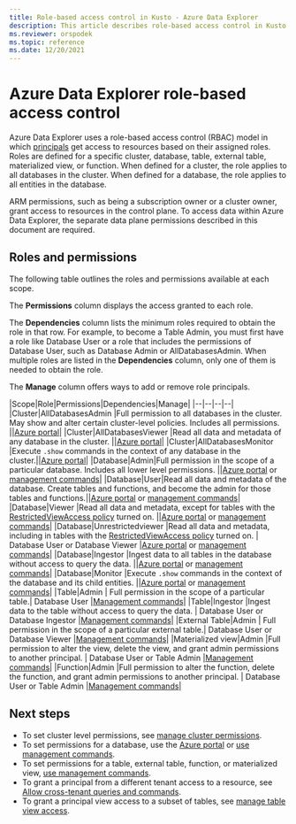 ```yaml
---
title: Role-based access control in Kusto - Azure Data Explorer
description: This article describes role-based access control in Kusto in Azure Data Explorer.
ms.reviewer: orspodek
ms.topic: reference
ms.date: 12/20/2021
---
```

# Azure Data Explorer role-based access control

Azure Data Explorer uses a role-based access control (RBAC) model in which [principals](principals-and-identity-providers.md) get access to resources based on their assigned roles. Roles are defined for a specific cluster, database, table, external table, materialized view, or function. When defined for a cluster, the role applies to all databases in the cluster. When defined for a database, the role applies to all entities in the database.

ARM permissions, such as being a subscription owner or a cluster owner, grant access to resources in the control plane. To access data within Azure Data Explorer, the separate data plane permissions described in this document are required.

## Roles and permissions

The following table outlines the roles and permissions available at each scope.

The **Permissions** column displays the access granted to each role.

The **Dependencies** column lists the minimum roles required to obtain the role in that row. For example, to become a Table Admin, you must first have a role like Database User or a role that includes the permissions of Database User, such as Database Admin or AllDatabasesAdmin. When multiple roles are listed in the **Dependencies** column, only one of them is needed to obtain the role.

The **Manage** column offers ways to add or remove role principals.

|Scope|Role|Permissions|Dependencies|Manage|
|--|--|--|--|
|Cluster|AllDatabasesAdmin |Full permission to all databases in the cluster. May show and alter certain cluster-level policies. Includes all permissions. ||[Azure portal](../../../manage-cluster-permissions.md)|
|Cluster|AllDatabasesViewer |Read all data and metadata of any database in the cluster. ||[Azure portal](../../../manage-cluster-permissions.md)|
|Cluster|AllDatabasesMonitor |Execute `.show` commands in the context of any database in the cluster.||[Azure portal](../../../manage-cluster-permissions.md)|
|Database|Admin|Full permission in the scope of a particular database. Includes all lower level permissions.  ||[Azure portal](../../../manage-database-permissions.md) or [management commands](../manage-database-security-roles.md)|
|Database|User|Read all data and metadata of the database. Create tables and functions, and become the admin for those tables and functions.||[Azure portal](../../../manage-database-permissions.md) or [management commands](../manage-database-security-roles.md)|
|Database|Viewer |Read all data and metadata, except for tables with the [RestrictedViewAccess policy](../show-table-restricted-view-access-policy-command.md) turned on. ||[Azure portal](../../../manage-database-permissions.md) or [management commands](../manage-database-security-roles.md)|
|Database|Unrestrictedviewer |Read all data and metadata, including in tables with the [RestrictedViewAccess policy](../show-table-restricted-view-access-policy-command.md) turned on. | Database User or Database Viewer |[Azure portal](../../../manage-database-permissions.md) or [management commands](../manage-database-security-roles.md)|
|Database|Ingestor |Ingest data to all tables in the database without access to query the data. ||[Azure portal](../../../manage-database-permissions.md) or [management commands](../manage-database-security-roles.md)|
|Database|Monitor |Execute `.show` commands in the context of the database and its child entities. ||[Azure portal](../../../manage-database-permissions.md) or [management commands](../manage-database-security-roles.md)|
|Table|Admin | Full permission in the scope of a particular table.| Database User |[Management commands](../manage-table-security-roles.md)|
|Table|Ingestor |Ingest data to the table without access to query the data. | Database User or Database Ingestor |[Management commands](../manage-table-security-roles.md)|
|External Table|Admin | Full permission in the scope of a particular external table.| Database User or Database Viewer |[Management commands](../manage-external-table-security-roles.md)|
|Materialized view|Admin |Full permission to alter the view, delete the view, and grant admin permissions to another principal. | Database User or Table Admin |[Management commands](../manage-materialized-view-security-roles.md)|
|Function|Admin |Full permission to alter the function, delete the function, and grant admin permissions to another principal. | Database User or Table Admin |[Management commands](../manage-function-security-roles.md)|

## Next steps

* To set cluster level permissions, see [manage cluster permissions](../../../manage-cluster-permissions.md).
* To set permissions for a database, use the [Azure portal](../../../manage-database-permissions.md) or [use management commands](../security-roles.md).
* To set permissions for a table, external table, function, or materialized view, [use management commands](../security-roles.md).
* To grant a principal from a different tenant access to a resource, see [Allow cross-tenant queries and commands](../../../cross-tenant-query-and-commands.md).
* To grant a principal view access to a subset of tables, see [manage table view access](../manage-table-view-access.md).
